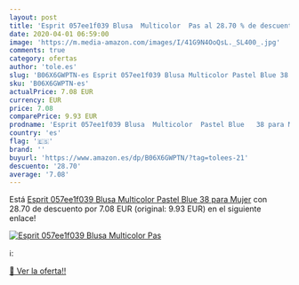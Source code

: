 ```yaml
---
layout: post
title: 'Esprit 057ee1f039 Blusa  Multicolor  Pas al 28.70 % de descuento'
date: 2020-04-01 06:59:00
image: 'https://m.media-amazon.com/images/I/41G9N4OoQsL._SL400_.jpg'
comments: true
category: ofertas
author: 'tole.es'
slug: 'B06X6GWPTN-es Esprit 057ee1f039 Blusa Multicolor Pastel Blue 38 para Mujer'
sku: 'B06X6GWPTN-es'
actualPrice: 7.08 EUR
currency: EUR
price: 7.08
comparePrice: 9.93 EUR
prodname: 'Esprit 057ee1f039 Blusa  Multicolor  Pastel Blue   38 para Mujer'
country: 'es'
flag: '🇪🇸'
brand: ''
buyurl: 'https://www.amazon.es/dp/B06X6GWPTN/?tag=tolees-21'
descuento: '28.70'
average: '7.08'
---
```


Está [Esprit 057ee1f039 Blusa  Multicolor  Pastel Blue   38 para Mujer](https://www.amazon.es/dp/B06X6GWPTN/?tag=tolees-21) con 28.70 de descuento por 7.08 EUR (original: 9.93 EUR) en el siguiente enlace!

[![Esprit 057ee1f039 Blusa  Multicolor  Pas](https://m.media-amazon.com/images/I/41G9N4OoQsL._SL400_.jpg)](https://www.amazon.es/dp/B06X6GWPTN/?tag=tolees-21)

ℹ️:


[🛒 Ver la oferta!!](https://www.amazon.es/dp/B06X6GWPTN/?tag=tolees-21)

